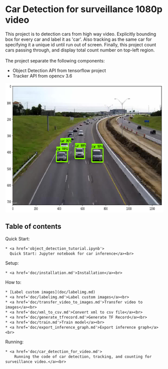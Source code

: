 # Car Detection for surveillance 1080p video
This project is to detection cars from high way video.
Explicitly bounding box for every car and label it as 'car'.
Also tracking as the same car for specifying it a unique id until run out of screen.
Finally, this project count cars passing through,
and display total count number on top-left region.
<br><br>
The project separate the following components:
- Object Detection API from tensorflow project
- Tracker API from opencv 3.6

<p align="center">
  <img src="doc/img/img.png" width=713 height=411>
</p>

## Table of contents
Quick Start:

    * <a href='object_detection_tutorial.ipynb'>
      Quick Start: Jupyter notebook for car inference</a><br>

Setup:

    * <a href='doc/installation.md'>Installation</a><br>

How to:

    * [Label custom images](doc/labelimg.md)
    * <a href='doc/labelimg.md'>Label custom images</a><br>
    * <a href='doc/transfer_video_to_images.md'>Transfer video to images</a><br>
    * <a href='doc/xml_to_csv.md'>Convert xml to csv file</a><br>
    * <a href='doc/generate_tfrecord.md'>Generate TF Record</a><br>
    * <a href='doc/train.md'>Train model</a><br>
    * <a href='doc/export_inference_graph.md'>Export inference graph</a><br>

Running:

    * <a href='doc/car_detection_for_video.md'>
        Running the code of car detection, tracking, and counting for surveillance video.</a><br>

